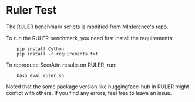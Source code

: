 # Ruler Test

The RULER benchmark scripts is modified from [MInference's repo](https://github.com/microsoft/MInference/tree/main/experiments/ruler).

To run the RULER benchmark, you need first install the requirements:
```
    pip install Cython
    pip install -r requirements.txt
```

To reproduce SeerAttn results on RULER, run:
```
    bash eval_ruler.sh
```

Noted that the some package version like huggingface-hub in RULER might confict with others. If you find any errors, feel free to leave an issue.